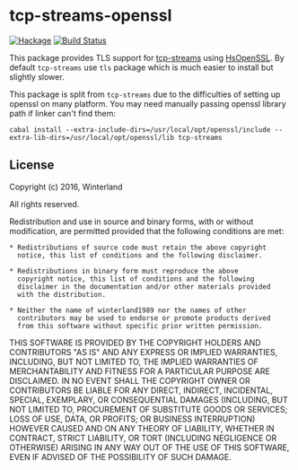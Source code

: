tcp-streams-openssl
===================

[![Hackage](https://img.shields.io/hackage/v/tcp-streams-openssl.svg?style=flat)](http://hackage.haskell.org/package/tcp-streams-openssl)
[![Build Status](https://travis-ci.org/winterland1989/tcp-streams.svg)](https://travis-ci.org/winterland1989/tcp-streams)

This package provides TLS support for [tcp-streams](http://hackage.haskell.org/package/tcp-streams) using [HsOpenSSL](http://hackage.haskell.org/package/HsOpenSSL). By default `tcp-streams` use `tls` package which is much easier to install but slightly slower.

This package is split from `tcp-streams` due to the difficulties of setting up openssl on many platform. You may need manually passing openssl library path if linker can't find them:

```
cabal install --extra-include-dirs=/usr/local/opt/openssl/include --extra-lib-dirs=/usr/local/opt/openssl/lib tcp-streams
```

License
-------

Copyright (c) 2016, Winterland

All rights reserved.

Redistribution and use in source and binary forms, with or without
modification, are permitted provided that the following conditions are met:

    * Redistributions of source code must retain the above copyright
      notice, this list of conditions and the following disclaimer.

    * Redistributions in binary form must reproduce the above
      copyright notice, this list of conditions and the following
      disclaimer in the documentation and/or other materials provided
      with the distribution.

    * Neither the name of winterland1989 nor the names of other
      contributors may be used to endorse or promote products derived
      from this software without specific prior written permission.

THIS SOFTWARE IS PROVIDED BY THE COPYRIGHT HOLDERS AND CONTRIBUTORS
"AS IS" AND ANY EXPRESS OR IMPLIED WARRANTIES, INCLUDING, BUT NOT
LIMITED TO, THE IMPLIED WARRANTIES OF MERCHANTABILITY AND FITNESS FOR
A PARTICULAR PURPOSE ARE DISCLAIMED. IN NO EVENT SHALL THE COPYRIGHT
OWNER OR CONTRIBUTORS BE LIABLE FOR ANY DIRECT, INDIRECT, INCIDENTAL,
SPECIAL, EXEMPLARY, OR CONSEQUENTIAL DAMAGES (INCLUDING, BUT NOT
LIMITED TO, PROCUREMENT OF SUBSTITUTE GOODS OR SERVICES; LOSS OF USE,
DATA, OR PROFITS; OR BUSINESS INTERRUPTION) HOWEVER CAUSED AND ON ANY
THEORY OF LIABILITY, WHETHER IN CONTRACT, STRICT LIABILITY, OR TORT
(INCLUDING NEGLIGENCE OR OTHERWISE) ARISING IN ANY WAY OUT OF THE USE
OF THIS SOFTWARE, EVEN IF ADVISED OF THE POSSIBILITY OF SUCH DAMAGE.
